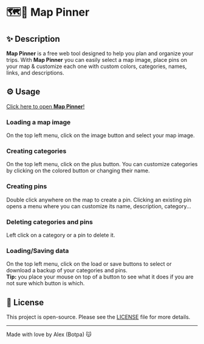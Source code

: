 # 🗺️📍 Map Pinner

## ✨ Description

**Map Pinner** is a free web tool designed to help you plan and organize your trips. With **Map Pinner** you can easily select a map image, place pins on your map & customize each one with custom colors, categories, names, links, and descriptions.

## ⚙️ Usage

<a href="http://botpanzer.github.io/Map-Pinner" target="_blank">Click here to open **Map Pinner**!</a>

### Loading a map image

On the top left menu, click on the image button and select your map image.

### Creating categories

On the top left menu, click on the plus button. You can customize categories by clicking on the colored button or changing their name.

### Creating pins

Double click anywhere on the map to create a pin. Clicking an existing pin opens a menu where you can customize its name, description, category...

### Deleting categories and pins

Left click on a category or a pin to delete it.

### Loading/Saving data

On the top left menu, click on the load or save buttons to select or download a backup of your categories and pins.  
**Tip:** you place your mouse on top of a button to see what it does if you are not sure which button is which.

## 📄 License

This project is open-source. Please see the [LICENSE](LICENSE) file for more details.

---

Made with love by Alex (Botpa) 😽
